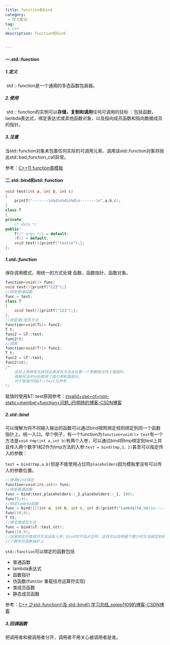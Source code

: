 ```yaml
---
title: function和bind
category:
 - 学习笔记
tag:
 - c++
description: function和bind


---
```


#### 一.std::function

##### 1.定义

​        std :: function是一个通用的多态函数包装器。 

##### 2.使用

​        std :: function的实例可以**存储，复制和调用**任何可调用的目标 ：包括函数，lambda表达式，绑定表达式或其他函数对象，以及指向成员函数和指向数据成员的指针。

##### 3.注意

​        当std::function对象未包裹任何实际的可调用元素，调用该std::function对象将抛出std::bad_function_call异常。

参考：[C++11 function类模板](https://blog.csdn.net/qq_35721743/article/details/83217416)

#### 二.std::bind和std::function

```cpp
void test(int a, int b, int c)
{
    printf("-------\n%d\n%d\n%d\n-------\n",a,b,c);
}
class T
{
private:
    /* data */
public:
    T(/* args */) = default;
    ~T() = default;
    void test(){printf("test\n");};
};
```

##### 1.std::function

保存调用模式，用统一的方式处理 函数，函数指针，函数对象。

```cpp
function<void()> func;
void test(){printf("123");}
//绑定普通函数
func = test;
class T
{
    void test(){printf("123");};
};
//绑定类c成员方法
function<void(T&)> func2;
T t;
func2 = &T::test;
func2(t)
//或者
function<void(T*)> func2;
T t;
func2 = &T::test;
func2(&t);
/*
    实际上两种写法体现出类成员方法会在第一个参数隐式传入类指针，
    两种写法中分别使用了类引用和类指针。
    对于赋值时的&T::test见参考
*/
```

赋值时使用&T::test原因参考：[invalid+use+of+non-static+member+function+问题_i丹明扬的博客-CSDN博客](https://blog.csdn.net/bill_ming/article/details/6872165) 

##### 2.std::bind

可以理解为将不同输入输出的函数可以通过bind按照绑定规则绑定到同一个函数指针上。统一入口。举个例子，有一个function为`function<void()> test`有一个方法是`void tmp(int a,int b)`有两个入参，可以通过bind将tmp绑定到test上并且传入两个数字1和2作为tmp方法的入参:`test = bind(tmp,1，2)`甚至可以指定传入的参数：

`test = bind(tmp,a,b)`但是不能使用占位符`placeholders`因为模板里没有可以传入的参数位置。

```cpp
//使用bind绑定
function<void(int,int)> func;
//绑定普通函数
func = bind(test,placeholders::_2,placeholders::_1, 100);
func(3,4);
//绑定lambda函数
func = bind([](int a, int b, int c, int d){printf("lambda(%d,%d)\n-------\n",a+c,b+d);},placeholders::_1,placeholders::_2,3,4);
func(10,9);
T tt;
//绑定类成员方法
func = bind(&T::test,&tt);
func(10,9);
//这里绑定的类成员方法没有入参，bind时不加占位符。这样可以将参数个数少的方法绑定到参数
//个数多的函数指针上
```

`std::function`可以绑定的函数包括

- 普通函数
- lambda表达式
- 函数指针
- 仿函数(functor 重载括号运算符实现)
- 类成员函数
- 静态成员函数

参考：[C++ 之std::function()及 std::bind() 学习总结_ppipp1109的博客-CSDN博客](https://blog.csdn.net/p942005405/article/details/84760715)

##### 3.回调函数

把调用者和被调用者分开，调用者不用关心被调用者是谁。


